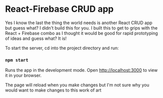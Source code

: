 # React-Firebase CRUD app

Yes I know the last the thing the world needs is another React CRUD app but guess what? I didn't build this for you.
I built this to get to grips with the React + Firebase combo as I thought it would be good for rapid prototyping of ideas and guess what? It is!


To start the server, cd into the project directory and run:

### `npm start`

Runs the app in the development mode. Open [http://localhost:3000](http://localhost:3000) to view it in your browser.

The page will reload when you make changes but I'm not sure why you would want to make changes to this work of art
